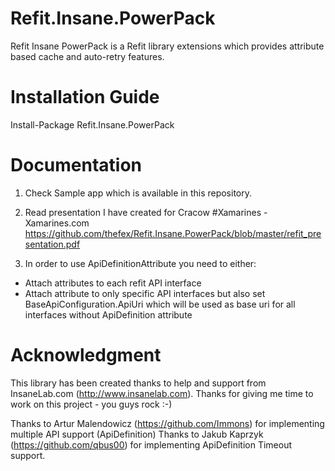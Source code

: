 # Refit.Insane.PowerPack
Refit Insane PowerPack is a Refit library extensions which provides attribute based cache and auto-retry features.

# Installation Guide
Install-Package Refit.Insane.PowerPack

# Documentation
1. Check Sample app which is available in this repository.
2. Read presentation I have created for Cracow #Xamarines - Xamarines.com
https://github.com/thefex/Refit.Insane.PowerPack/blob/master/refit_presentation.pdf

3. In order to use ApiDefinitionAttribute you need to either:
* Attach attributes to each refit API interface
* Attach attribute to only specific API interfaces but also set BaseApiConfiguration.ApiUri which will be used as base uri for all interfaces without ApiDefinition attribute

# Acknowledgment
This library has been created thanks to help and support from InsaneLab.com (http://www.insanelab.com). Thanks for giving me time to work on this project - you guys rock :-)

Thanks to Artur Malendowicz (https://github.com/Immons) for implementing multiple API support (ApiDefinition)
Thanks to Jakub Kaprzyk (https://github.com/qbus00) for implementing ApiDefinition Timeout support.
